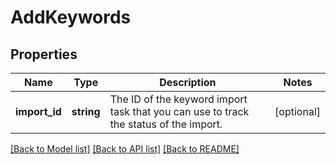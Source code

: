 # AddKeywords

## Properties
Name | Type | Description | Notes
------------ | ------------- | ------------- | -------------
**import_id** | **string** | The ID of the keyword import task that you can use to track the status of the import.  | [optional] 

[[Back to Model list]](../../README.md#documentation-for-models) [[Back to API list]](../../README.md#documentation-for-api-endpoints) [[Back to README]](../../README.md)

